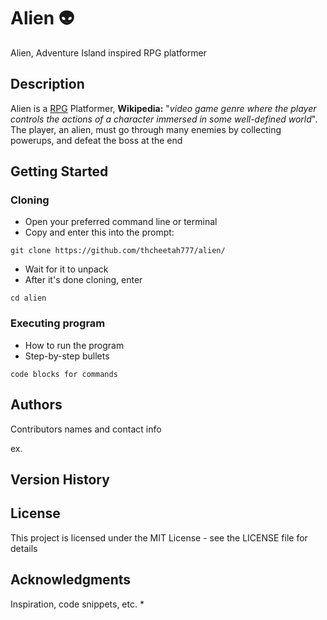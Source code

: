 # Alien :alien:

Alien, Adventure Island inspired RPG platformer

## Description

Alien is a [RPG](https://en.wikipedia.org/wiki/Role-playing_video_game) Platformer, **Wikipedia:** "*video game genre where the player controls the actions of a character immersed in some well-defined world*". The player, an alien, must go through many enemies by collecting powerups, and defeat the boss at the end

## Getting Started

### Cloning

* Open your preferred command line or terminal
* Copy and enter this into the prompt:

```
git clone https://github.com/thcheetah777/alien/
 ```

* Wait for it to unpack
* After it's done cloning, enter

```
cd alien
```

### Executing program

* How to run the program
* Step-by-step bullets
```
code blocks for commands
```

## Authors

Contributors names and contact info

ex.

## Version History


## License

This project is licensed under the MIT License - see the LICENSE file for details

## Acknowledgments

Inspiration, code snippets, etc.
*
